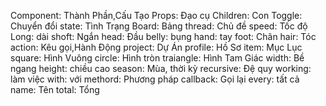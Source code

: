 Component:      Thành Phần,Cấu Tạo
Props:          Đạo cụ
Children:       Con
Toggle:         Chuyển đổi
state:          Tình Trạng
Board:          Bảng
thread:         Chủ đề
speed:          Tốc độ
Long:           dài
shoft:          Ngắn
head:           Đầu
belly:          bụng
hand:           tay
foot:           Chân
hair:           Tóc
action:         Kêu gọi,Hành Động
project:        Dự Án
profile:        Hồ Sơ
item:           Mục Lục
square:         Hình Vuông
circle:         Hình tròn
traiangle:      Hình Tam Giác
width:          Bề ngang
height:         chiều cao
season:         Mùa, thời kỳ
recursive:      Đệ quy
working:        làm việc
with:           với
methord:        Phương pháp
callback:       Gọi lại
every:          tất cả
name:           Tên
total:          Tổng
